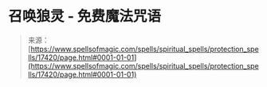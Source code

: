 <!--yml

category: 未分类

date: 2024-06-12 18:58:29

-->

# 召唤狼灵 - 免费魔法咒语

> 来源：[https://www.spellsofmagic.com/spells/spiritual_spells/protection_spells/17420/page.html#0001-01-01](https://www.spellsofmagic.com/spells/spiritual_spells/protection_spells/17420/page.html#0001-01-01)
